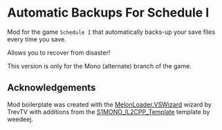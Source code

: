 # Automatic Backups For Schedule I
Mod for the game `Schedule I` that automatically backs-up your save files every time you save.  
  
Allows you to recover from disaster!
  
This version is only for the Mono (alternate) branch of the game.  
  
## Acknowledgements
Mod boilerplate was created with the [MelonLoader.VSWizard](https://github.com/TrevTV/MelonLoader.VSWizard) wizard by TrevTV with additions from the [S1MONO_IL2CPP_Template](https://github.com/weedeej/S1MONO_IL2CPP_Template) template by weedeej.